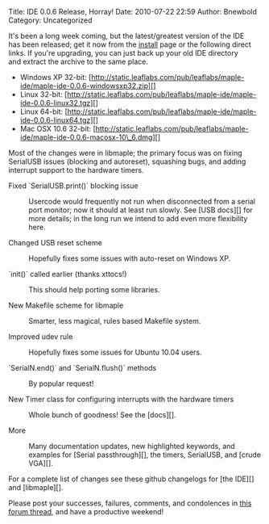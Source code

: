 Title: IDE 0.0.6 Release, Horray!
Date: 2010-07-22 22:59
Author: Bnewbold
Category: Uncategorized

It's been a long week coming, but the latest/greatest version of the IDE
has been released; get it now from the [install][] page or the following
direct links. If you're upgrading, you can just back up your old IDE
directory and extract the archive to the same place.

-   Windows XP
    32-bit: [http://static.leaflabs.com/pub/leaflabs/maple-ide/maple-ide-0.0.6-windowsxp32.zip][]
-   Linux
    32-bit: [http://static.leaflabs.com/pub/leaflabs/maple-ide/maple-ide-0.0.6-linux32.tgz][]
-   Linux
    64-bit: [http://static.leaflabs.com/pub/leaflabs/maple-ide/maple-ide-0.0.6-linux64.tgz][]
-   Mac OSX 10.6
    32-bit: [http://static.leaflabs.com/pub/leaflabs/maple-ide/maple-ide-0.0.6-macosx-10\_6.dmg][]

</p>
Most of the changes were in libmaple; the primary focus was on fixing
SerialUSB issues (blocking and autoreset), squashing bugs, and adding
interrupt support to the hardware timers.

<dl>
<dt>
Fixed `SerialUSB.print()` blocking issue

</p>

<p>
</dt>
<dd>
Usercode would frequently not run when disconnected from a serial port
monitor; now it should at least run slowly. See [USB docs][] for more
details; in the long run we intend to add even more flexibility here.

</p>

<p>
</dd>
<dt>
Changed USB reset scheme

</p>

<p>
</dt>
<dd>
Hopefully fixes some issues with auto-reset on Windows XP.

</p>

<p>
</dd>
<dt>
`init()` called earlier (thanks xttocs!)

</p>

<p>
</dt>
<dd>
This should help porting some libraries.

</p>

<p>
</dd>
<dt>
New Makefile scheme for libmaple

</p>

<p>
</dt>
<dd>
Smarter, less magical, rules based Makefile system.

</p>

<p>
</dd>
<dt>
Improved udev rule

</p>

<p>
</dt>
<dd>
Hopefully fixes some issues for Ubuntu 10.04 users.

</p>

<p>
</dd>
<dt>
`SerialN.end()` and `SerialN.flush()` methods

</p>

<p>
</dt>
<dd>
By popular request!

</p>

<p>
</dd>
<dt>
New Timer class for configuring interrupts with the hardware timers

</p>

<p>
</dt>
<dd>
Whole bunch of goodness! See the [docs][].

</p>

<p>
</dd>
<dt>
More

</p>

<p>
</dt>
<dd>
Many documentation updates, new highlighted keywords, and examples for
[Serial passthrough][], the timers, SerialUSB, and [crude VGA][].

</dd>
</dl>
For a complete list of changes see these github changelogs for [the
IDE][] and [libmaple][].

</p>

Please post your successes, failures, comments, and condolences in [this
forum thread][], and have a productive weekend!

  [install]: /docs/maple/install/
  [http://static.leaflabs.com/pub/leaflabs/maple-ide/maple-ide-0.0.6-windowsxp32.zip]:
    http://static.leaflabs.com/pub/leaflabs/maple-ide/maple-ide-0.0.6-windowsxp32.zip
  [http://static.leaflabs.com/pub/leaflabs/maple-ide/maple-ide-0.0.6-linux32.tgz]:
    http://static.leaflabs.com/pub/leaflabs/maple-ide/maple-ide-0.0.6-linux32.tgz
  [http://static.leaflabs.com/pub/leaflabs/maple-ide/maple-ide-0.0.6-linux64.tgz]:
    http://static.leaflabs.com/pub/leaflabs/maple-ide/maple-ide-0.0.6-linux64.tgz
  [http://static.leaflabs.com/pub/leaflabs/maple-ide/maple-ide-0.0.6-macosx-10\_6.dmg]:
    http://static.leaflabs.com/pub/leaflabs/maple-ide/maple-ide-0.0.6-macosx-10_6.dmg
  [USB docs]: /docs/maple/usb/
  [docs]: /docs/maple/timers/
  [Serial passthrough]: http://leaflabs.com/2010/07/serial-usb-passthrough/
  [crude VGA]: http://www.flickr.com/photos/48069758@N08/4734657030/
  [the IDE]: http://github.com/leaflabs/maple-ide/compare/0.0.5...v0.0.6
  [libmaple]: http://github.com/leaflabs/libmaple/compare/v0.0.5...v0.0.6
  [this forum thread]: http://forums.leaflabs.com/topic.php?id=106

